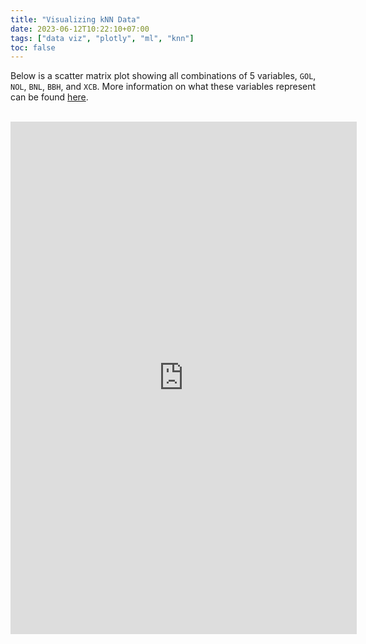 ```yaml
---
title: "Visualizing kNN Data"
date: 2023-06-12T10:22:10+07:00
tags: ["data viz", "plotly", "ml", "knn"]
toc: false
---
```


Below is a scatter matrix plot showing all combinations of 5 variables, `GOL`, `NOL`, `BNL`, `BBH`, and `XCB`. More information on what these variables represent can be found [here](https://www.rdocumentation.org/packages/TestDimorph/versions/0.4.1/topics/Howells).

<br>

  <iframe
    title="Crania Data Visualization"
    src="https://rawcdn.githack.com/s-lasch/s-lasch.github.io/5ac4853d6acfc41a3e45f33062fab314eee8eaf9/_includes/scatter_matrix.html"
    style="height: 820px; width:110%; border: none;"
  ></iframe>
